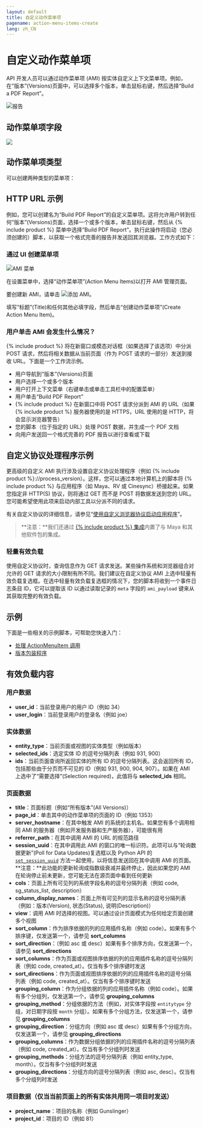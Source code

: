 ```yaml
---
layout: default
title: 自定义动作菜单项
pagename: action-menu-items-create
lang: zh_CN
---
```


# 自定义动作菜单项

API 开发人员可以通过动作菜单项 (AMI) 按实体自定义上下文菜单项。例如，在“版本”(Versions)页面中，可以选择多个版本，单击鼠标右键，然后选择“Build a PDF Report”。

![报告](./images/dv-custom-amis-01-report-01.png)

## 动作菜单项字段

<img style="max-width:100%" src="//cdn.thinglink.me/api/image/1014109071948644353/1024/10/scaletowidth#tl-1014109071948644353;" class="alwaysThinglink"/><script async charset="utf-8" src="//cdn.thinglink.me/jse/embed.js"></script>

## 动作菜单项类型

可以创建两种类型的菜单项：

## HTTP URL 示例

例如，您可以创建名为“Build PDF Report”的自定义菜单项。这将允许用户转到任何“版本”(Versions)页面，选择一个或多个版本，单击鼠标右键，然后从 {% include product %} 菜单中选择“Build PDF Report”。执行此操作将启动（您必须创建的）脚本，以获取一个格式完善的报告并发送回其浏览器。工作方式如下：

### 通过 UI 创建菜单项

![AMI 菜单](./images/dv-custom-amis-04-ami-menu-03.png)


在设置菜单中，选择“动作菜单项”(Action Menu Items)以打开 AMI 管理页面。

要创建新 AMI，请单击 ![添加 AMI](。/images/dv-custom-amis-05-add-ami-04.png)。

填写“标题”(Title)和任何其他必填字段，然后单击“创建动作菜单项”(Create Action Menu Item)。

### 用户单击 AMI 会发生什么情况？

{% include product %} 将在新窗口或模态对话框（如果选择了该选项）中分派 POST 请求，然后将相关数据从当前页面（作为 POST 请求的一部分）发送到接收 URL。下面是一个工作流示例。

* 用户导航到“版本”(Versions)页面
* 用户选择一个或多个版本
* 用户打开上下文菜单（右键单击或单击工具栏中的配置菜单）
* 用户单击“Build PDF Report”
* {% include product %} 在新窗口中将 POST 请求分派到 AMI 的 URL（如果 {% include product %} 服务器使用的是 HTTPS，URL 使用的是 HTTP，将会显示浏览器警告）
* 您的脚本（位于指定的 URL）处理 POST 数据，并生成一个 PDF 文档
* 向用户发送回一个格式完善的 PDF 报告以进行查看或下载

## 自定义协议处理程序示例

更高级的自定义 AMI 执行涉及设置自定义协议处理程序（例如 {% include product %}://process_version）。这样，您可以通过本地计算机上的脚本将 {% include product %} 与应用程序（如 Maya、RV 或 Cinesync）桥接起来。如果您指定非 HTTP(S) 协议，则将通过 GET 而不是 POST 将数据发送到您的 URL。您可能希望使用此项来启动内部工具以分派不同的请求。

有关自定义协议的详细信息，请参见“[使用自定义浏览器协议启动应用程序](topicid=SG_Developer_dv_shotgrid_dv_launching_apps_protocols_html)”。

> **注意：**我们还通过 [{% include product %} 集成](https://developer.shotgridsoftware.com/zh_CN/d587be80/)内置了与 Maya 和其他软件包的集成。
### 轻量有效负载

使用自定义协议时，查询信息作为 GET 请求发送。某些操作系统和浏览器组合对允许的 GET 请求的大小限制有所不同。我们建议在自定义协议 AMI 上选中轻量有效负载复选框。在选中轻量有效负载复选框的情况下，您的脚本将收到一个事件日志条目 ID，它可以提取该 ID 以通过读取记录的 `meta` 字段的 `ami_payload` 键来从其获取完整的有效负载。

## 示例

下面是一些相关的示例脚本，可帮助您快速入门：

* [处理 ActionMenuItem 调用](http://developer.shotgridsoftware.com/python-api/cookbook/examples/ami_handler.html)
* [版本包装程序](http://developer.shotgridsoftware.com/python-api/cookbook/examples/ami_version_packager.html)

## 有效负载内容

### 用户数据

* **user_id**：当前登录用户的用户 ID（例如 34）
* **user_login**：当前登录用户的登录名（例如 joe）

### 实体数据

* **entity_type**：当前页面或视图的实体类型（例如版本）
* **selected_ids**：选定实体 ID 的逗号分隔列表（例如 931, 900）
* **ids**：当前页面查询所返回实体的所有 ID 的逗号分隔列表。这会返回所有 ID，包括那些由于分页而不可见的 ID（例如 931, 900, 904, 907）。如果在 AMI 上选中了“需要选择”(Selection required)，此值将与 **selected_ids** 相同。

### 页面数据

* **title**：页面标题（例如“所有版本”(All Versions)）
* **page_id**：单击其中的动作菜单项的页面的 ID（例如 1353）
* **server_hostname**：在其中触发 AMI 的系统的主机名。如果您有多个调用相同 AMI 的服务器（例如开发服务器和生产服务器），可能很有用
* **referrer_path**：在其中调用 AMI 的 URL 的规范路径
* **session_uuid**：在其中调用此 AMI 的窗口的唯一标识符。此项可以与“轮询数据更新”(Poll for Data Updates)复选框以及 Python API 的 [`set_session_uuid`](http://developer.shotgridsoftware.com/python-api/reference.html?highlight=session_uuid#shotgun_api3.shotgun.Shotgun.set_session_uuid) 方法一起使用，以将信息发送回在其中调用 AMI 的页面。**注意：**此功能的更新轮询成指数级衰减并最终停止，因此如果您的 AMI 在轮询停止前未更新，您可能无法在源页面中看到任何更新
* **cols**：页面上所有可见列的系统字段名称的逗号分隔列表（例如 code, sg_status_list, description）
* **column_display_names**：页面上所有可见列的显示名称的逗号分隔列表（例如：版本(Version), 状态(Status), 说明(Description)）
* **view**：调用 AMI 时选择的视图。可以通过设计页面模式为任何给定页面创建多个视图
* **sort_column**：作为排序依据的列的应用插件名称（例如 code）。如果有多个排序键，仅发送第一个，请参见 **sort_columns**
* **sort_direction**：（例如 asc 或 desc）如果有多个排序方向，仅发送第一个，请参见 **sort_directions**
* **sort_columns**：作为页面或视图排序依据的列的应用插件名称的逗号分隔列表（例如 code, created_at）。仅当有多个排序键时发送
* **sort_directions**：作为页面或视图排序依据的列的应用插件名称的逗号分隔列表（例如 code, created_at）。仅当有多个排序键时发送
* **grouping_column**：作为分组依据的列的应用插件名称（例如 code）。如果有多个分组列，仅发送第一个，请参见 **grouping_columns**
* **grouping_method**：分组依据的方法（例如，对实体字段按 `entitytype` 分组，对日期字段按 `month` 分组）。如果有多个分组方法，仅发送第一个，请参见 **grouping_columns**
* **grouping_direction**：分组方向（例如 asc 或 desc）如果有多个分组方向，仅发送第一个，请参见 **grouping_directions**
* **grouping_columns**：作为数据分组依据的列的应用插件名称的逗号分隔列表（例如 code, created_at）。仅当有多个分组列时发送
* **grouping_methods**：分组方法的逗号分隔列表（例如 entity_type, month）。仅当有多个分组列时发送
* **grouping_directions**：分组方向的逗号分隔列表（例如 asc, desc）。仅当有多个分组列时发送

### 项目数据（仅当当前页面上的所有实体共用同一项目时发送）

* **project_name**：项目的名称（例如 Gunslinger）
* **project_id**：项目的 ID（例如 81）